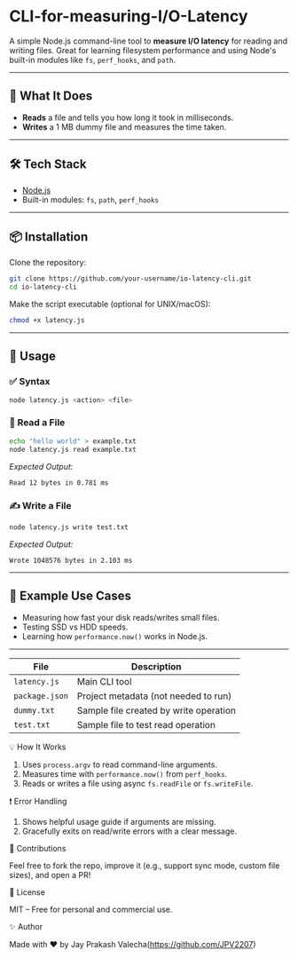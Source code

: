 # CLI-for-measuring-I/O-Latency

A simple Node.js command-line tool to **measure I/O latency** for reading and writing files. Great for learning filesystem performance and using Node's built-in modules like `fs`, `perf_hooks`, and `path`.

---

## 🧠 What It Does

- **Reads** a file and tells you how long it took in milliseconds.
- **Writes** a 1 MB dummy file and measures the time taken.

---

## 🛠️ Tech Stack

- [Node.js](https://nodejs.org/)
- Built-in modules: `fs`, `path`, `perf_hooks`

---

## 📦 Installation

Clone the repository:

```bash
git clone https://github.com/your-username/io-latency-cli.git
cd io-latency-cli
````

Make the script executable (optional for UNIX/macOS):

```bash
chmod +x latency.js
```

---

## 🚀 Usage

### ✅ Syntax

```bash
node latency.js <action> <file>
```

### 📖 Read a File

```bash
echo "hello world" > example.txt
node latency.js read example.txt
```

*Expected Output:*

```
Read 12 bytes in 0.781 ms
```

### ✍️ Write a File

```bash
node latency.js write test.txt
```

*Expected Output:*

```
Wrote 1048576 bytes in 2.103 ms
```

---

## 🧪 Example Use Cases

* Measuring how fast your disk reads/writes small files.
* Testing SSD vs HDD speeds.
* Learning how `performance.now()` works in Node.js.

---

| File           | Description                            |
| -------------- | -------------------------------------- |
| `latency.js`   | Main CLI tool                          |
| `package.json` | Project metadata (not needed to run)   |
| `dummy.txt`    | Sample file created by write operation |
| `test.txt`     | Sample file to test read operation     |



💡 How It Works

1. Uses `process.argv` to read command-line arguments.
2. Measures time with `performance.now()` from `perf_hooks`.
3. Reads or writes a file using async `fs.readFile` or `fs.writeFile`.


❗ Error Handling

1. Shows helpful usage guide if arguments are missing.
2. Gracefully exits on read/write errors with a clear message.


🙌 Contributions

Feel free to fork the repo, improve it (e.g., support sync mode, custom file sizes), and open a PR!


 📄 License

MIT – Free for personal and commercial use.

 ✨ Author

Made with ❤️ by Jay Prakash Valecha(https://github.com/JPV2207)
